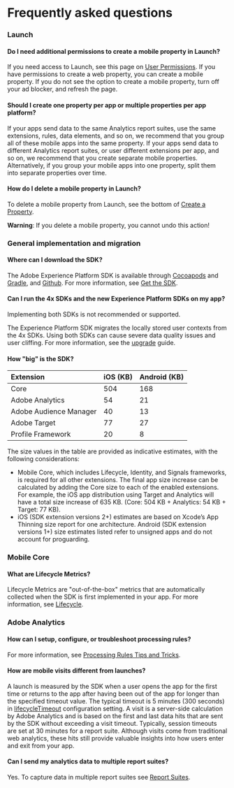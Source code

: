 # Frequently asked questions

### Launch

#### Do I need additional permissions to create a mobile property in Launch?

If you need access to Launch, see this page on [User Permissions](https://docs.adobelaunch.com/launch-reference/administration/user-permissions). If you have permissions to create a web property, you can create a mobile property. If you do not see the option to create a mobile property, turn off your ad blocker, and refresh the page.

#### Should I create one property per app or multiple properties per app platform?

If your apps send data to the same Analytics report suites, use the same extensions, rules, data elements, and so on, we recommend that you group all of these mobile apps into the same property. If your apps send data to different Analytics report suites, or user different extensions per app, and so on,  we recommend that you create separate mobile properties. Alternatively, if you group your mobile apps into one property, split them into separate properties over time.

#### How do I delete a mobile property in Launch?

To delete a mobile property from Launch, see the bottom of [Create a Property](https://docs.adobelaunch.com/getting-started-1/general-launch-configuration-and-settings/create-a-property).    
  
**Warning**: If you delete a mobile property, you cannot undo this action!

### General implementation and migration

#### Where can I download the SDK?

The Adobe Experience Platform SDK is available through [Cocoapods](https://cocoapods.org) and [Gradle](https://gradle.org/), and [Github](https://github.com/Adobe-Marketing-Cloud/acp-sdks/). For more information, see [Get the SDK](../../getting-started/get-the-sdk.md).

#### Can I run the 4x SDKs and the new Experience Platform SDKs on my app?

Implementing both SDKs is not recommended or supported.   
  
The Experience Platform SDK migrates the locally stored user contexts from the 4x SDKs. Using both SDKs can cause severe data quality issues and user cliffing. For more information, see the [upgrade](../upgrading-to-aep/) guide.

#### **How "big" is the SDK?**

| Extension | iOS  \(KB\) | Android \(KB\) |
| :--- | :--- | :--- |
| Core | 504 | 168 |
| Adobe Analytics | 54 | 21 |
| Adobe Audience Manager | 40 | 13 |
| Adobe Target | 77 | 27 |
| Profile Framework | 20 | 8 |

The size values in the table are provided as indicative estimates, with the following considerations:

* Mobile Core, which includes Lifecycle, Identity, and Signals frameworks, is required for all other extensions.  The final app size increase can be calculated by adding the Core size to each of the enabled extensions. For example, the iOS app distribution using Target and Analytics will have a total size increase of 635 KB. \(Core: 504 KB + Analytics: 54 KB + Target: 77 KB\).
* iOS \(SDK extension versions 2+\) estimates are based on Xcode’s App Thinning size report for one architecture.  Android \(SDK extension versions 1+\) size estimates listed refer to unsigned apps and do not account for proguarding.

### Mobile Core

#### What are Lifecycle Metrics?

Lifecycle Metrics are "out-of-the-box" metrics that are automatically collected when the SDK is first implemented in your app. For more information, see [Lifecycle](../../using-mobile-extensions/mobile-core/lifecycle/).

### Adobe Analytics

#### How can I setup, configure, or troubleshoot processing rules?

For more information, see [Processing Rules Tips and Tricks](https://docs.adobe.com/content/help/en/analytics/admin/admin-tools/processing-rules/processing-rules-tips.html).

#### How are mobile visits different from launches?

A launch is measured by the SDK when a user opens the app for the first time or returns to the app after having been out of the app for longer than the specified timeout value. The typical timeout is 5 minutes \(300 seconds\) in [lifecycleTimeout](https://aep-sdks.gitbook.io/docs/using-mobile-extensions/mobile-core/lifecycle#configuration-keys) configuration setting. A visit is a server-side calculation by Adobe Analytics and is based on the first and last data hits that are sent by the SDK without exceeding a visit timeout. Typically, session timeouts are set at 30 minutes for a report suite. Although visits come from traditional web analytics, these hits still provide valuable insights into how users enter and exit from your app.

#### Can I send my analytics data to multiple report suites?

Yes. To capture data in multiple report suites see [Report Suites](https://aep-sdks.gitbook.io/docs/using-mobile-extensions/adobe-analytics#report-suites).


